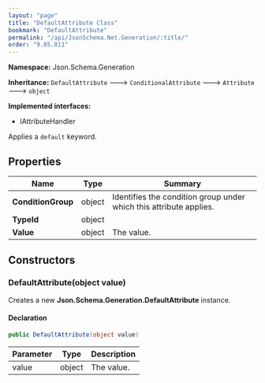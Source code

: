 ```yaml
---
layout: "page"
title: "DefaultAttribute Class"
bookmark: "DefaultAttribute"
permalink: "/api/JsonSchema.Net.Generation/:title/"
order: "9.05.011"
---
```

**Namespace:** Json.Schema.Generation

**Inheritance:**
`DefaultAttribute`
 🡒 
`ConditionalAttribute`
 🡒 
`Attribute`
 🡒 
`object`

**Implemented interfaces:**

- IAttributeHandler

Applies a `default` keyword.

## Properties

| Name | Type | Summary |
|---|---|---|
| **ConditionGroup** | object | Identifies the condition group under which this attribute applies. |
| **TypeId** | object |  |
| **Value** | object | The value. |

## Constructors

### DefaultAttribute(object value)

Creates a new **Json.Schema.Generation.DefaultAttribute** instance.

#### Declaration

```c#
public DefaultAttribute(object value)
```

| Parameter | Type | Description |
|---|---|---|
| value | object | The value. |


